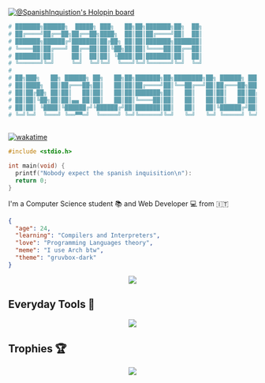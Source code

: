 [![@SpanishInquistion's Holopin board](https://holopin.io/api/user/board?user=spanishinquisition)](https://holopin.io/@spanishinquisition)
```sh
# ███████╗██████╗  █████╗ ███╗   ██╗██╗███████╗██╗  ██╗                       
# ██╔════╝██╔══██╗██╔══██╗████╗  ██║██║██╔════╝██║  ██║                       
# ███████╗██████╔╝███████║██╔██╗ ██║██║███████╗███████║                       
# ╚════██║██╔═══╝ ██╔══██║██║╚██╗██║██║╚════██║██╔══██║                       
# ███████║██║     ██║  ██║██║ ╚████║██║███████║██║  ██║                       
# ╚══════╝╚═╝     ╚═╝  ╚═╝╚═╝  ╚═══╝╚═╝╚══════╝╚═╝  ╚═╝                       
#                                                                            
# ██╗███╗   ██╗ ██████╗ ██╗   ██╗██╗███████╗██╗████████╗██╗ ██████╗ ███╗   ██╗
# ██║████╗  ██║██╔═══██╗██║   ██║██║██╔════╝██║╚══██╔══╝██║██╔═══██╗████╗  ██║
# ██║██╔██╗ ██║██║   ██║██║   ██║██║███████╗██║   ██║   ██║██║   ██║██╔██╗ ██║
# ██║██║╚██╗██║██║▄▄ ██║██║   ██║██║╚════██║██║   ██║   ██║██║   ██║██║╚██╗██║
# ██║██║ ╚████║╚██████╔╝╚██████╔╝██║███████║██║   ██║   ██║╚██████╔╝██║ ╚████║
# ╚═╝╚═╝  ╚═══╝ ╚══▀▀═╝  ╚═════╝ ╚═╝╚══════╝╚═╝   ╚═╝   ╚═╝ ╚═════╝ ╚═╝  ╚═══╝
                                                                            
```

[![wakatime](https://wakatime.com/badge/user/a066da80-f2e0-402c-bda8-566c96e36484.svg)](https://wakatime.com/@a066da80-f2e0-402c-bda8-566c96e36484?style=social)

```C
#include <stdio.h>

int main(void) {
  printf("Nobody expect the spanish inquisition\n"):
  return 0;
}
```

I'm a Computer Science student 📚 and Web Developer 💻 from 🇮🇹 <br/>

```json
{
  "age": 24,
  "learning": "Compilers and Interpreters",
  "love": "Programming Languages theory",
  "meme": "I use Arch btw",
  "theme": "gruvbox-dark"
}
```

<p align="center">
 <img src="https://quotes-github-readme.vercel.app/api?type=horizontal&theme=gruvbox&quote=Science%20is%20what%20we%20understand%20well%20enough%20to%20explain%20to%20a%20computer%2C%20Art%20is%20all%20the%20rest&author=Donald%20Knuth"/>
</p>

## Everyday Tools 🧰

<p align="center">
  <a href="https://skillicons.dev">
    <img src="https://skillicons.dev/icons?i=linux,neovim,vscode,idea,git,bash,regex,c,js,jest,nodejs,ts,py,lua,ocaml,docker&perline=8"/>
  </a>
</p>

## Trophies 🏆

<p align="center">
  <img src="https://github-profile-trophy.vercel.app/?username=spanishinquisition49&theme=gruvbox&no-bg=true&no-frame=true&rank=SECRET,SSS,SS,S,AAA,AA,A">
</p>
